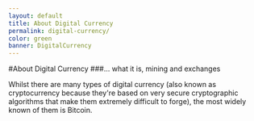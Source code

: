 ```yaml
---
layout: default
title: About Digital Currency
permalink: digital-currency/
color: green
banner: DigitalCurrency
---
```


#About Digital Currency
###... what it is, mining and exchanges

Whilst there are many types of digital currency (also known as cryptocurrency because they're based on very secure cryptographic algorithms that make them extremely difficult to forge), the most widely known of them is Bitcoin.